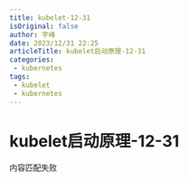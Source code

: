 ```yaml
---
title: kubelet-12-31
isOriginal: false
author: 宇峰
date: 2023/12/31 22:25
articleTitle: kubelet启动原理-12-31
categories:
 - kubernetes
tags:
 - kubelet
 - kubernetes
---
```


# kubelet启动原理-12-31
内容匹配失败
